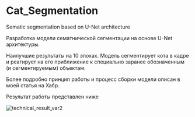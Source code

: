 # Cat_Segmentation
Sematic segmentation based on U-Net architecture

Разработка модели сематнической сегментации на основе U-Net архитектуры.

Наилучшие результаты на 10 эпохах. Модель сегментирует кота в кадре и реагирует на его приближение к специально заранее обозначенным (и сегментируемым) объектам.

Более подробно принцип работы и процесс сборки модели описан в моей статья на Хабр.

Результат работы представлен ниже

![technical_result_var2](https://github.com/Mazepov/Cat_Segmentation/assets/106436340/f7875601-e39f-4ad8-9ac8-b8135028a11a)

